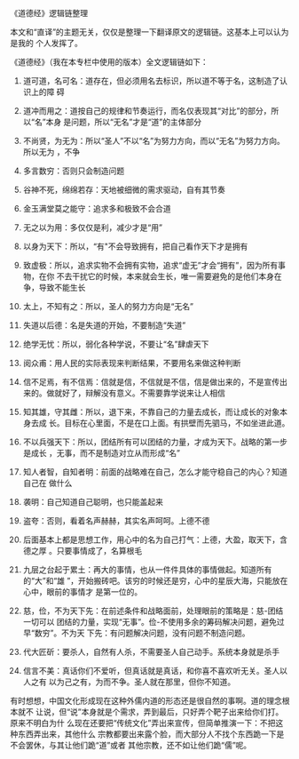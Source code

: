     
《道德经》逻辑链整理

本文和“直译”的主题无关，仅仅是整理一下翻译原文的逻辑链。这基本上可以认为是我的
个人发挥了。

《道德经》（我在本专栏中使用的版本）全文逻辑链如下：

1. 道可道，名可名：道存在，但必须用名去标识，所以道不等于名，这制造了认识上的障
  碍

2. 道冲而用之：道按自己的规律和节奏运行，而名仅表现其“对比”的部分，所以“名”本身
  是问题，所以“无名”才是“道”的主体部分

3. 不尚贤，为无为：所以“圣人”不以“名”为努力方向，而以“无名”为努力方向。所以无为
  ，不争

4. 多言数穷：否则只会制造问题

5. 谷神不死，绵绵若存：天地被细微的需求驱动，自有其节奏

6. 金玉满堂莫之能守：追求多和极致不会合道

7. 无之以为用：多仅仅是利，减少才是“用”

8. 以身为天下：所以，“有"不会导致拥有，把自己看作天下才是拥有

9. 致虚极：所以，追求实物不会拥有实物，追求“虚无”才会“拥有”，因为所有事物，在你
  不去干扰它的时候，本来就会生长，唯一需要避免的是他们本身在争，导致不能生长

10. 太上，不知有之：所以，圣人的努力方向是“无名”

11. 失道以后德：名是失道的开始，不要制造“失道”

12. 绝学无忧：所以，弱化各种学说，不要让“名”肆虐天下

13. 阅众甫：用人民的实际表现来判断结果，不要用名来做这种判断

14. 信不足焉，有不信焉：信就是信，不信就是不信，信是做出来的，不是宣传出来的。做就好了，辩解没有意义。不需要靠学说来让人相信

15. 知其雄，守其雌：所以，退下来，不靠自己的力量去成长，而让成长的对象本身去成
  长。目标在心里面，不是在口上面。有拱壁而先驷马，不如坐进此道。

16. 不以兵强天下：所以，团结所有可以团结的力量，才成为天下。战略的第一步是成长
  ，无事，而不是制造对立从而形成“名”

17. 知人者智，自知者明：前面的战略难在自己，怎么才能守稳自己的内心？知道自己在
  做什么

18. 袭明：自己知道自己聪明，也只能盖起来

19. 盗夸：否则，看着名声赫赫，其实名声呵呵。上德不德

20. 后面基本上都是思想工作，用心中的名为自己打气：上德，大盈，取天下，含德之厚
  。只要事情成了，名算根毛

21. 九层之台起于累土：再大的事情，也从一件件具体的事情做起。知道所有的“大”和“雄
  ”，开始搬砖吧。该穷的时候还是穷，心中的星辰大海，只能放在心中，眼前的事情才
  是第一位的。

22. 慈，俭，不为天下先：在前述条件和战略面前，处理眼前的策略是：慈-团结一切可以
  团结的力量，实现“无事”。俭-不使用多余的筹码解决问题，避免过早“数穷”。不为天
  下先：有问题解决问题，没有问题不制造问题。

23. 代大匠斫：要杀人，自然有人杀，不需要圣人自己动手。系统本身就是杀手

24. 信言不美：真话你们不爱听，但真话就是真话，和你喜不喜欢听无关。圣人以人之有
  以为己之有，为而不争。圣人就在那里，但你不知道。

有时想想，中国文化形成现在这种外儒内道的形态还是很自然的事啊。道的理念根本就不
让说，但“说”本身就是个需求，弄到最后，只好弄个靶子出来给你们打。原来不明白为什
么现在还要把“传统文化”弄出来宣传，但简单推演一下：不把这种东西弄出来，其他什么
宗教都要出来露个脸，而大部分人不找个东西跪一下是不会罢休，与其让他们跪“道”或者
其他宗教，还不如让他们跪“儒”呢。 

